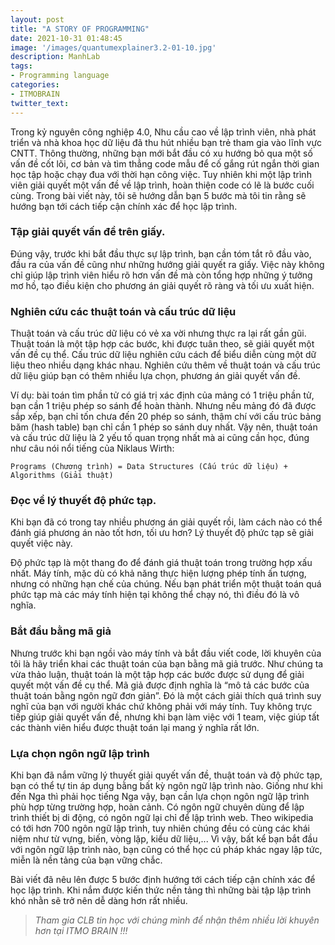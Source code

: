 ```yaml
---
layout: post
title: "A STORY OF PROGRAMMING"
date: 2021-10-31 01:48:45
image: '/images/quantumexplainer3.2-01-10.jpg'
description: ManhLab
tags:
- Programming language
categories:
- ITMOBRAIN
twitter_text:
---
```

Trong kỷ nguyên công nghiệp 4.0, Nhu cầu cao về lập trình viên, nhà phát triển và nhà khoa học dữ liệu đã thu hút nhiều bạn trẻ  tham gia vào lĩnh vực CNTT. Thông thường, những bạn mới bắt đầu có xu hướng bỏ qua một số vấn đề  cốt lõi, cơ bản và tìm thẳng code mẫu để cố gắng rút ngắn thời gian học tập hoặc chạy đua với thời hạn công việc. Tuy nhiên khi một lập trình viên giải quyết một vấn đề về lập trình, hoàn thiện code có lẽ là bước cuối cùng. Trong bài viết này, tôi sẽ hướng dẫn bạn 5 bước mà tôi tin rằng sẽ hướng bạn tới cách tiếp cận chính xác để học lập trình.
### Tập giải quyết vấn đề trên giấy. 
Đúng vậy, trước khi bắt đầu thực sự lập trình, bạn cần tóm tắt rõ đầu vào, đầu ra của vấn đề cũng như những hướng giải quyết ra giấy. Việc này không chỉ giúp lập trình viên hiểu rõ hơn vấn đề mà còn tổng hợp những ý tưởng mơ hồ, tạo điều kiện cho phương án giải quyết rõ ràng và tối ưu xuất hiện.
### Nghiên cứu các thuật toán và cấu trúc dữ liệu
Thuật toán và cấu trúc dữ liệu có vẻ xa vời nhưng thực ra lại rất gần gũi. Thuật toán là một tập hợp các bước, khi được tuân theo, sẽ giải quyết một vấn đề cụ thể. Cấu trúc dữ liệu nghiên cứu cách để biểu diễn cùng một dữ liệu theo nhiều dạng khác nhau. Nghiên cứu thêm về thuật toán và cấu trúc dữ liệu giúp bạn có thêm nhiều lựa chọn, phương án giải quyết vấn đề. 

Ví dụ: bài toán tìm phần tử có giá trị xác định của mảng có 1 triệu phần tử, bạn cần 1 triệu phép so sánh để hoàn thành. Nhưng nếu mảng đó đã được sắp xếp, bạn chỉ tốn chưa đến 20 phép so sánh, thậm chí với cấu trúc bảng băm (hash table) bạn chỉ cần 1 phép so sánh duy nhất.
Vậy nên, thuật toán và cấu trúc dữ liệu là 2 yếu tố quan trọng nhất mà ai cũng cần học, đúng như câu nói nổi tiếng của Niklaus Wirth:
```
Programs (Chương trình) = Data Structures (Cấu trúc dữ liệu) + Algorithms (Giải thuật)
```
### Đọc về lý thuyết độ phức tạp.
Khi bạn đã có trong tay nhiều phương án giải quyết rồi, làm cách nào có thể đánh giá phương án nào tốt hơn, tối ưu hơn? Lý thuyết độ phức tạp sẽ giải quyết việc này.

Độ phức tạp là một thang đo để đánh giá thuật toán trong trường hợp xấu nhất. Máy tính, mặc dù có khả năng thực hiện lượng phép tính ấn tượng, nhưng có những hạn chế của chúng. Nếu bạn phát triển một thuật toán quá phức tạp mà các máy tính hiện tại không thể chạy nó, thì điều đó là vô nghĩa.
### Bắt đầu bằng mã giả
Nhưng trước khi bạn ngồi vào máy tính và bắt đầu viết code, lời khuyên của tôi là hãy triển khai các thuật toán của bạn bằng mã giả trước. Như chúng ta vừa thảo luận, thuật toán là một tập hợp các bước được sử dụng để giải quyết một vấn đề cụ thể. Mã giả được định nghĩa là “mô tả các bước của thuật toán bằng ngôn ngữ đơn giản”. Đó là một cách giải thích quá trình suy nghĩ của bạn với người khác chứ không phải với máy tính. Tuy không trực tiếp giúp giải quyết vấn đề, nhưng khi bạn làm việc với 1 team, việc giúp tất các thành viên hiểu được thuật toán lại mang ý nghĩa rất lớn.
### Lựa chọn ngôn ngữ lập trình
Khi bạn đã nắm vững lý thuyết giải quyết vấn đề, thuật toán và độ phức tạp, bạn có thể tự tin áp dụng bằng bất kỳ ngôn ngữ lập trình nào. Giống như khi đến Nga thì phải học tiếng Nga vậy, bạn cần lựa chọn ngôn ngữ lập trình phù hợp từng trường hợp, hoàn cảnh. Có ngôn ngữ chuyên dùng để lập trình thiết bị di động, có ngôn ngữ lại chỉ để lập trình web. Theo wikipedia có tới hơn 700 ngôn ngữ lập trình, tuy nhiên chúng đều có cùng các khái niệm như từ vựng, biến, vòng lặp, kiểu dữ liệu,... Vì vậy, bất kể bạn bắt đầu với ngôn ngữ lập trình nào, bạn cũng có thể học cú pháp khác ngay lập tức, miễn là nền tảng của bạn vững chắc. 

Bài viết đã nêu lên được 5 bước định hướng tới cách tiếp cận chính xác để học lập trình. Khi nắm được kiến thức nền tảng thì những bài tập lập trình khó nhằn sẽ trở nên dễ dàng hơn rất nhiều. 
><cite>Tham gia CLB tin học với chúng mình để nhận thêm nhiều lời khuyên hơn tại ITMO BRAIN !!!</cite>